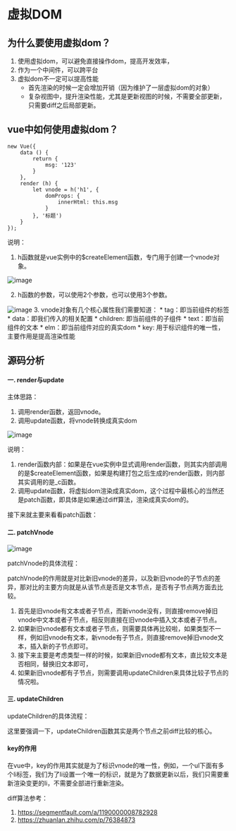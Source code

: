 # 虚拟DOM


## 为什么要使用虚拟dom？

1. 使用虚拟dom，可以避免直接操作dom，提高开发效率，
2. 作为一个中间件，可以跨平台
3. 虚拟dom不一定可以提高性能
    * 首先渲染的时候一定会增加开销（因为维护了一层虚拟dom的对象）  
    * 复杂视图中，提升渲染性能，尤其是更新视图的时候，不需要全部更新，只需要diff之后局部更新。
    
## vue中如何使用虚拟dom？

```
new Vue({
    data () {
        return {
            msg: '123'
        }
    },
    render (h) {
        let vnode = h('h1', {
            domProps: {
                innerHtml: this.msg
            }
        }, '标题')
    }
});
```
说明：
1. h函数就是vue实例中的$createElement函数，专门用于创建一个vnode对象。

![image](http://note.youdao.com/yws/res/13798/F4854A0AF2214540B54E77CF025BC107)



2. h函数的参数，可以使用2个参数，也可以使用3个参数。

![image](http://note.youdao.com/yws/res/13792/739A3F159F6544F8B715419FC1B11DC1)
3. vnode对象有几个核心属性我们需要知道：
    * tag：即当前组件的标签
    * data：即我们传入的相关配置
    * children: 即当前组件的子组件
    * text：即当前组件的文本
    * elm：即当前组件对应的真实dom
    * key: 用于标识组件的唯一性，主要作用是提高渲染性能

## 源码分析


#### 一. render与update
主体思路：
1. 调用render函数，返回vnode。
2. 调用update函数，将vnode转换成真实dom

![image](http://note.youdao.com/yws/res/13829/CA79513AF6D942B4952BED5F44912E32)

说明：
1. render函数内部：如果是在vue实例中显式调用render函数，则其实内部调用的是$createElement函数，如果是构建打包之后生成的render函数，则内部其实调用的是_c函数。
2. 调用update函数，将虚拟dom渲染成真实dom，这个过程中最核心的当然还是patch函数，即具体是如果通过diff算法，渲染成真实dom的。

接下来就主要来看看patch函数：


#### 二. patchVnode

![image](http://note.youdao.com/yws/res/13841/1CF67A6E66EF42B1949997967506BDD8)

patchVnode的具体流程：

patchVnode的作用就是对比新旧vnode的差异，以及新旧vnode的子节点的差异，那对比的主要方向就是从该节点是否是文本节点，是否有子节点两方面去比较。

1. 首先是旧vnode有文本或者子节点，而新vnode没有，则直接remove掉旧vnode中文本或者子节点，相反则直接在旧vnode中插入文本或者子节点。
2. 如果新旧vnode都有文本或者子节点，则需要具体再比较啦，如果类型不一样，例如旧vnode有文本，新vnode有子节点，则直接remove掉旧vnode文本，插入新的子节点即可。
3. 接下来主要是考虑类型一样的时候，如果新旧vnode都有文本，直比较文本是否相同，替换旧文本即可，
4. 如果新旧vnode都有子节点，则需要调用updateChildren来具体比较子节点的情况啦。

#### 三. updateChildren
updateChildren的具体流程：

这里要强调一下，updateChildren函数其实是两个节点之前diff比较的核心。





#### key的作用

在vue中，key的作用其实就是为了标识vnode的唯一性，例如，一个ul下面有多个li标签，我们为了li设置一个唯一的标识，就是为了数据更新以后，我们只需要重新渲染变更的li，不需要全部进行重新渲染。


diff算法参考：
1. https://segmentfault.com/a/1190000008782928
2. https://zhuanlan.zhihu.com/p/76384873

